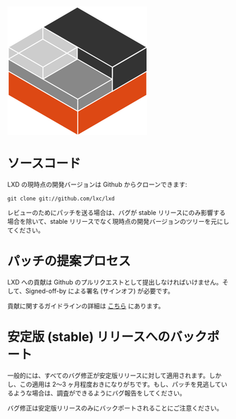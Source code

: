 ![Logo](/static/img/containers.png)

# ソースコード <!-- Source code -->

<!--
The current development version of LXD can be cloned from Github with:
-->
LXD の現時点の開発バージョンは Github からクローンできます:

    git clone git://github.com/lxc/lxd

<!--
Contributions sent upstream for review must be based on the current git tree  
and not on stable releases, unless the bug only affects a stable release.
-->
レビューのためにパッチを送る場合は、バグが stable リリースにのみ影響する場合を除いて、stable リリースでなく現時点の開発バージョンのツリーを元にしてください。 

# パッチの提案プロセス <!-- Patch submission process -->
<!--
Contributions to LXD must be submitted as Github pull-requests and we require them to be signed-off.
-->
LXD への貢献は Github のプルリクエストとして提出しなければいけません。そして、Signed-off-by による署名 (サインオフ) が必要です。

<!--
More details on contribution guidelines may be found [here](https://github.com/lxc/lxd/blob/master/CONTRIBUTING.md)
-->
貢献に関するガイドラインの詳細は [こちら](https://github.com/lxc/lxd/blob/master/CONTRIBUTING.md) にあります。

# 安定版 (stable) リリースへのバックポート <!-- Stable release backports -->

<!--
In general, all bugfixes will be picked up for the stable release, this however tends to happen in batches  
every couple of months or so. If we missed a given patch, please file a bug so we can look into it.
-->
一般的には、すべてのバグ修正が安定版リリースに対して適用されます。しかし、この適用は 2〜3 ヶ月程度おきになりがちです。もし、パッチを見逃しているような場合は、調査ができるようにバグ報告をしてください。

<!--
Note that only bugfixes are backported to stable releases.
-->
バグ修正は安定版リリースのみにバックポートされることにご注意ください。

